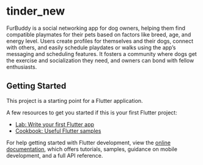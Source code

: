 # tinder_new

FurBuddy is a social networking app for dog owners, helping them find compatible playmates for their pets based on factors like breed, age, and energy level. Users create profiles for themselves and their dogs, connect with others, and easily schedule playdates or walks using the app’s messaging and scheduling features. It fosters a community where dogs get the exercise and socialization they need, and owners can bond with fellow enthusiasts.

## Getting Started

This project is a starting point for a Flutter application.

A few resources to get you started if this is your first Flutter project:

- [Lab: Write your first Flutter app](https://docs.flutter.dev/get-started/codelab)
- [Cookbook: Useful Flutter samples](https://docs.flutter.dev/cookbook)

For help getting started with Flutter development, view the
[online documentation](https://docs.flutter.dev/), which offers tutorials,
samples, guidance on mobile development, and a full API reference.

